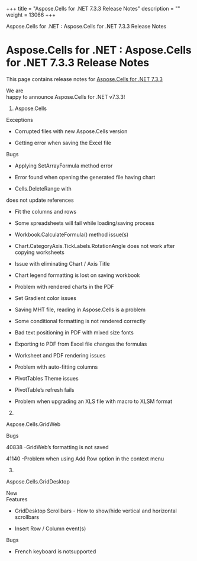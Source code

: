 +++
title = "Aspose.Cells for .NET 7.3.3 Release Notes" 
description = "" 
weight = 13066 
+++

Aspose.Cells for .NET : Aspose.Cells for .NET 7.3.3 Release Notes  

# Aspose.Cells for .NET : Aspose.Cells for .NET 7.3.3 Release Notes


This page contains release notes for [Aspose.Cells for .NET 7.3.3](http://www.aspose.com/downloads/cells/net/new-releases/aspose.cells-for-.net-7.3.3/)

We are  
happy to announce Aspose.Cells for .NET v7.3.3!

1) Aspose.Cells

Exceptions

*   Corrupted files with new Aspose.Cells version

*   Getting error when saving the Excel file

Bugs

*   Applying SetArrayFormula method error

*   Error found when opening the generated file having chart

*   Cells.DeleteRange with

does not update references

*   Fit the columns and rows

*   Some spreadsheets will fail while loading/saving process

*   Workbook.CalculateFormula() method issue(s)

*   Chart.CategoryAxis.TickLabels.RotationAngle does not work after copying worksheets

*   Issue with eliminating Chart / Axis Title

*   Chart legend formatting is lost on saving workbook

*   Problem with rendered charts in the PDF

*   Set Gradient color issues

*   Saving MHT file, reading in Aspose.Cells is a problem

*   Some conditional formatting is not rendered correctly

*   Bad text positioning in PDF with mixed size fonts

*   Exporting to PDF from Excel file changes the formulas

*   Worksheet and PDF rendering issues

*   Problem with auto-fitting columns

*   PivotTables Theme issues

*   PivotTable’s refresh fails

*   Problem when upgrading an XLS file with macro to XLSM format 

2)  
Aspose.Cells.GridWeb

Bugs

40838 -GridWeb’s formatting is not saved

41140 -Problem when using Add Row option in the context menu

3)  
Aspose.Cells.GridDesktop

New  
Features

*   GridDesktop Scrollbars - How to show/hide vertical and horizontal scrollbars

*   Insert Row / Column event(s)

Bugs

*   French keyboard is notsupported

